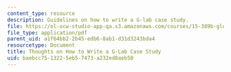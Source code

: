 ```yaml
---
content_type: resource
description: Guidelines on how to write a G-lab case study.
file: https://ol-ocw-studio-app-qa.s3.amazonaws.com/courses/15-389b-global-entrepreneurship-lab-latin-america-the-middle-east-and-africa-fall-2010/baebcc7513225eb57473a232ed8aeb50_MIT15_389BF10_rescasestudy.pdf
file_type: application/pdf
parent_uid: a1f64bb2-2b45-edb6-8ab1-d31d3243bda4
resourcetype: Document
title: Thoughts on How to Write a G-Lab Case Study
uid: baebcc75-1322-5eb5-7473-a232ed8aeb50
---
```

